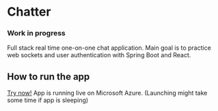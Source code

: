 # Chatter

### Work in progress


Full stack real time one-on-one chat application. Main goal is to practice web sockets and user authentication with Spring Boot and React.

## How to run the app
<a href="https://chatter.icysand-3b71e0c3.northeurope.azurecontainerapps.io" target="blank"> Try now!</a> App is running live on Microsoft Azure. (Launching might take some time if app is sleeping)


